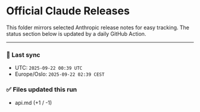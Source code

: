 # Official Claude Releases

This folder mirrors selected Anthropic release notes for easy tracking.
The status section below is updated by a daily GitHub Action.


---

<!-- sync-status:start -->

### 🔄 Last sync
- UTC: `2025-09-22 00:39 UTC`
- Europe/Oslo: `2025-09-22 02:39 CEST`

### ✅ Files updated this run

- api.md (+1 / -1)<!-- sync-status:end -->


































